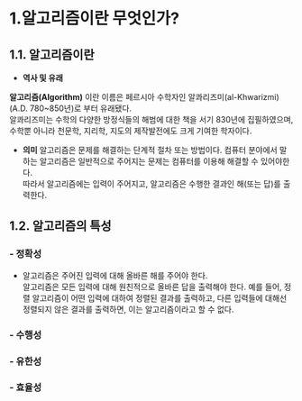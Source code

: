 # 1.알고리즘이란 무엇인가?
## 1.1. 알고리즘이란 
- __역사 및 유래__    

__알고리즘(Algorithm)__ 이란 이름은 페르시아 수학자인 알콰리즈미(al-Khwarizmi)(A.D. 780~850년)로 부터 유래됐다.   
알콰리즈미는 수학의 다양한 방정식들의 해범에 대한 책을 서기 830년에 집필하였으며, 수학뿐 아니라 천문학, 지리학, 지도의 제작발전에도 크게 기여한 학자이다.   

- __의미__
알고리즘은 문제를 해결하는 단계적 절차 또는 방법이다. 컴퓨터 분야에서 말하는 알고리즘은 일반적으로 주어지는 문제는 컴퓨터를 이용해 해결할 수 있어야한다.    
따라서 알고리즘에는 입력이 주어지고, 알고리즘은 수행한 결과인 해(또는 답)를 출력한다.   

## 1.2. 알고리즘의 특성
### - 정확성
- 알고리즘은 주어진 입력에 대해 올바른 해를 주어야 한다.   
알고리즘은 모든 입력에 대해 원친적으로 올바른 답을 출력해야 한다. 예를 들어, 정렬 알고리즘이 어떤 입력에 대하여 정렬된 결과를 출력하고, 다른 입력들에 대해선 정렬되지 않은 결과를 출력하면, 이는 알고리즘이라고 할 수 없다.

### - 수행성

### - 유한성

### - 효율성
